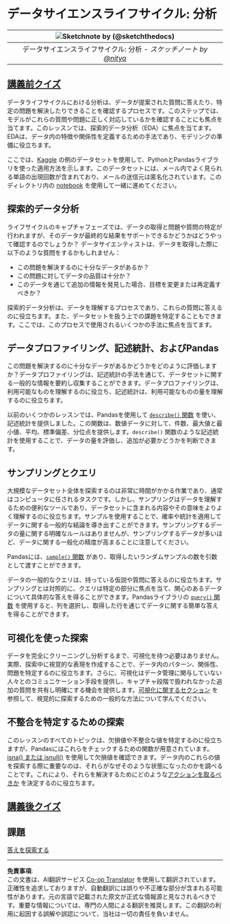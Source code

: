 <!--
CO_OP_TRANSLATOR_METADATA:
{
  "original_hash": "661dad02c3ac239644d34c1eb51e76f8",
  "translation_date": "2025-09-06T20:33:04+00:00",
  "source_file": "4-Data-Science-Lifecycle/15-analyzing/README.md",
  "language_code": "ja"
}
-->
# データサイエンスライフサイクル: 分析

|![ Sketchnote by [(@sketchthedocs)](https://sketchthedocs.dev) ](../../sketchnotes/15-Analyzing.png)|
|:---:|
| データサイエンスライフサイクル: 分析 - _スケッチノート by [@nitya](https://twitter.com/nitya)_ |

## [講義前クイズ](https://ff-quizzes.netlify.app/en/ds/quiz/28)

データライフサイクルにおける分析は、データが提案された質問に答えたり、特定の問題を解決したりできることを確認するプロセスです。このステップでは、モデルがこれらの質問や問題に正しく対応しているかを確認することにも焦点を当てます。このレッスンでは、探索的データ分析（EDA）に焦点を当てます。EDAは、データ内の特徴や関係性を定義するための手法であり、モデリングの準備に役立ちます。

ここでは、[Kaggle](https://www.kaggle.com/balaka18/email-spam-classification-dataset-csv/version/1) の例のデータセットを使用して、PythonとPandasライブラリを使った適用方法を示します。このデータセットには、メール内でよく見られる単語の出現回数が含まれており、メールの送信元は匿名化されています。このディレクトリ内の [notebook](notebook.ipynb) を使用して一緒に進めてください。

## 探索的データ分析

ライフサイクルのキャプチャフェーズでは、データの取得と問題や質問の特定が行われますが、そのデータが最終的な結果をサポートできるかどうかはどうやって確認するのでしょうか？
データサイエンティストは、データを取得した際に以下のような質問をするかもしれません：
- この問題を解決するのに十分なデータがあるか？
- この問題に対してデータの品質は十分か？
- このデータを通じて追加の情報を発見した場合、目標を変更または再定義すべきか？

探索的データ分析は、データを理解するプロセスであり、これらの質問に答えるのに役立ちます。また、データセットを扱う上での課題を特定することもできます。ここでは、このプロセスで使用されるいくつかの手法に焦点を当てます。

## データプロファイリング、記述統計、およびPandas
この問題を解決するのに十分なデータがあるかどうかをどのように評価しますか？データプロファイリングは、記述統計の手法を通じて、データセットに関する一般的な情報を要約し収集することができます。データプロファイリングは、利用可能なものを理解するのに役立ち、記述統計は、利用可能なものの量を理解するのに役立ちます。

以前のいくつかのレッスンでは、Pandasを使用して [`describe()` 関数](https://pandas.pydata.org/pandas-docs/stable/reference/api/pandas.DataFrame.describe.html) を使い、記述統計を提供しました。この関数は、数値データに対して、件数、最大値と最小値、平均、標準偏差、分位点を提供します。`describe()` 関数のような記述統計を使用することで、データの量を評価し、追加が必要かどうかを判断できます。

## サンプリングとクエリ
大規模なデータセット全体を探索するのは非常に時間がかかる作業であり、通常はコンピュータに任されるタスクです。しかし、サンプリングはデータを理解するための便利なツールであり、データセットに含まれる内容やその意味をよりよく理解するのに役立ちます。サンプルを使用することで、確率や統計を適用してデータに関する一般的な結論を導き出すことができます。サンプリングするデータの量に関する明確なルールはありませんが、サンプリングするデータが多いほど、データに関する一般化の精度が高まることに注意してください。

Pandasには、[`sample()` 関数](https://pandas.pydata.org/pandas-docs/stable/reference/api/pandas.DataFrame.sample.html) があり、取得したいランダムサンプルの数を引数として渡すことができます。

データの一般的なクエリは、持っている仮説や質問に答えるのに役立ちます。サンプリングとは対照的に、クエリは特定の部分に焦点を当て、関心のあるデータについて具体的な答えを得ることができます。Pandasライブラリの [`query()` 関数](https://pandas.pydata.org/pandas-docs/stable/reference/api/pandas.DataFrame.query.html) を使用すると、列を選択し、取得した行を通じてデータに関する簡単な答えを得ることができます。

## 可視化を使った探索
データを完全にクリーニングし分析するまで、可視化を待つ必要はありません。実際、探索中に視覚的な表現を作成することで、データ内のパターン、関係性、問題を特定するのに役立ちます。さらに、可視化はデータ管理に関与していない人々とのコミュニケーション手段を提供し、キャプチャ段階で扱われなかった追加の質問を共有し明確にする機会を提供します。[可視化に関するセクション](../../../../../../../../../3-Data-Visualization) を参照して、視覚的に探索するための一般的な方法について学んでください。

## 不整合を特定するための探索
このレッスンのすべてのトピックは、欠損値や不整合な値を特定するのに役立ちますが、Pandasにはこれらをチェックするための関数が用意されています。[isna() または isnull()](https://pandas.pydata.org/pandas-docs/stable/reference/api/pandas.isna.html) を使用して欠損値を確認できます。データ内のこれらの値を探索する際に重要なのは、それらがなぜそのような状態になったのかを調べることです。これにより、それらを解決するためにどのような[アクションを取るべきか](/2-Working-With-Data/08-data-preparation/notebook.ipynb) を決定するのに役立ちます。

## [講義後クイズ](https://ff-quizzes.netlify.app/en/ds/quiz/29)

## 課題

[答えを探索する](assignment.md)

---

**免責事項**:  
この文書は、AI翻訳サービス [Co-op Translator](https://github.com/Azure/co-op-translator) を使用して翻訳されています。正確性を追求しておりますが、自動翻訳には誤りや不正確な部分が含まれる可能性があります。元の言語で記載された原文が正式な情報源と見なされるべきです。重要な情報については、専門の人間による翻訳を推奨します。この翻訳の利用に起因する誤解や誤認について、当社は一切の責任を負いません。